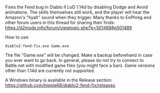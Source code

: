 Fixes the Fend bug in Diablo II LoD 1.14d by disabling Dodge and Avoid animations. The skills themselves still work, and the player will hear the Amazon's "hyah" sound when they trigger. Many thanks to EnPhreg and other forum users in this thread for sharing their finds:  
https://d2mods.info/forum/viewtopic.php?p=501489#p501489

How to use:

    diablo2-fend-fix.exe Game.exe

The file "Game.exe" will be changed. Make a backup beforehand in case you ever want to go back. In general, please do not try to connect to Battle.net with modified game files (you might face a ban).
Game versions other than 1.14d are currently not supported.

A Windows binary is available in the Release section: https://github.com/hippie68/diablo2-fend-fix/releases.
